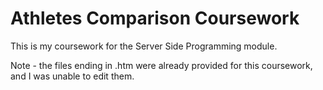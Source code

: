 # Athletes Comparison Coursework
This is my coursework for the Server Side Programming module.

Note - the files ending in .htm were already provided for this coursework, and I was unable to edit them.